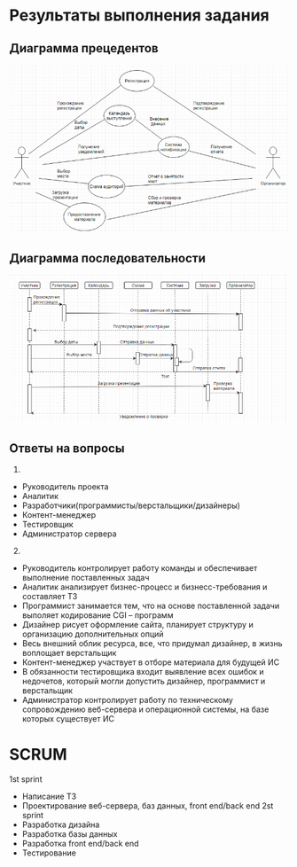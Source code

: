 # Результаты выполнения задания

## Диаграмма прецедентов

![alt text](https://github.com/ctel-prj-mng/7-uml-270318-Caribace/blob/master/1.png)

## Диаграмма последовательности

![alt text](https://github.com/ctel-prj-mng/7-uml-270318-Caribace/blob/master/2.png)

## Ответы на вопросы

1)
 * Руководитель проекта
 * Аналитик
 * Разработчики(программисты/верстальщики/дизайнеры)
 * Контент-менеджер
 * Тестировщик
 * Администратор сервера
 
2)
 * Руководитель контролирует работу команды и обеспечивает выполнение поставленных задач
 * Аналитик анализирует бизнес-процесс и бизнесс-требования и составляет ТЗ
 * Программист занимается тем, что на основе поставленной задачи выполяет кодирование CGI – программ
 * Дизайнер рисует оформление сайта, планирует структуру и организацию дополнительных опций
 * Весь внешний облик ресурса, все, что придумал дизайнер, в жизнь воплощает верстальщик
 * Контент-менеджер участвует в отборе материала для будущей ИС
 * В обязанности тестировщика входит выявление всех ошибок и недочетов, который могли допустить дизайнер, программист и верстальщик
 * Администратор контролирует работу по техническому сопровождению веб-сервера и операционной системы, на базе которых существует ИС

# SCRUM

1st sprint
 * Написание ТЗ
 * Проектирование веб-сервера, баз данных, front end/back end
2st sprint
 * Разработка дизайна
 * Разработка базы данных
 * Разработка front end/back end
 * Тестирование
